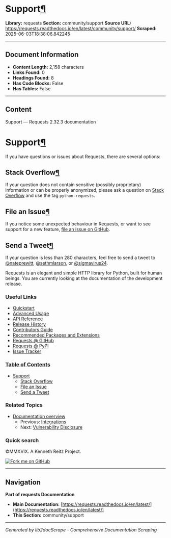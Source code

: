 # Support[¶](#support "Link to this heading")

**Library:** requests
**Section:** community/support
**Source URL:** https://requests.readthedocs.io/en/latest/community/support/
**Scraped:** 2025-06-03T18:38:06.842245

---

## Document Information

- **Content Length:** 2,158 characters
- **Links Found:** 0
- **Headings Found:** 8
- **Has Code Blocks:** False
- **Has Tables:** False

---

## Content


Support — Requests 2.32.3 documentation







# Support[¶](#support "Link to this heading")

If you have questions or issues about Requests, there are several options:

## Stack Overflow[¶](#stack-overflow "Link to this heading")

If your question does not contain sensitive (possibly proprietary)
information or can be properly anonymized, please ask a question on
[Stack Overflow](https://stackoverflow.com/questions/tagged/python-requests)
and use the tag `python-requests`.


## File an Issue[¶](#file-an-issue "Link to this heading")

If you notice some unexpected behaviour in Requests, or want to see support
for a new feature,
[file an issue on GitHub](https://github.com/psf/requests/issues).


## Send a Tweet[¶](#send-a-tweet "Link to this heading")

If your question is less than 280 characters, feel free to send a tweet to
[@nateprewitt](https://twitter.com/nateprewitt),
[@sethmlarson](https://twitter.com/sethmlarson), or
[@sigmavirus24](https://twitter.com/sigmavirus24).






Requests is an elegant and simple HTTP library for Python, built for
human beings. You are currently looking at the documentation of the
development release.

### Useful Links

* [Quickstart](../../user/quickstart/)
* [Advanced Usage](../../user/advanced/)
* [API Reference](../../api/)
* [Release History](../updates/#release-history)
* [Contributors Guide](../../dev/contributing/)
* [Recommended Packages and Extensions](../recommended/)
* [Requests @ GitHub](https://github.com/psf/requests)
* [Requests @ PyPI](https://pypi.org/project/requests/)
* [Issue Tracker](https://github.com/psf/requests/issues)

### [Table of Contents](../../)

* [Support](#)
  + [Stack Overflow](#stack-overflow)
  + [File an Issue](#file-an-issue)
  + [Send a Tweet](#send-a-tweet)
### Related Topics

* [Documentation overview](../../)
  + Previous: [Integrations](../out-there/ "previous chapter")
  + Next: [Vulnerability Disclosure](../vulnerabilities/ "next chapter")

### Quick search








©MMXVIX. A Kenneth Reitz Project.

[![Fork me on GitHub](https://github.blog/wp-content/uploads/2008/12/forkme_right_darkblue_121621.png)](https://github.com/requests/requests)


---

## Navigation

**Part of requests Documentation**
- **Main Documentation:** [https://requests.readthedocs.io/en/latest/](https://requests.readthedocs.io/en/latest/)
- **This Section:** community/support

---

*Generated by lib2docScrape - Comprehensive Documentation Scraping*
